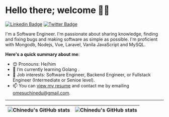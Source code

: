 # Hello there; welcome 👋🏾

 [![Linkedin Badge](https://img.shields.io/badge/-omesuchinedu-blue?style=for-the-badge&logo=Linkedin&logoColor=white&link=https://www.linkedin.com/in/iambolajiayo)](https://www.linkedin.com/in/omesupaul) [![Twitter Badge](https://img.shields.io/badge/-@_sarge97-1ca0f1?style=for-the-badge&logo=twitter&logoColor=white&link=https://twitter.com/_sarge97)](https://twitter.com/_sarge97)

I'm a Software Engineer. I'm passionate about sharing knowledge, finding and fixing bugs and making software as simple as possible. I'm proficient with Mongodb, Nodejs, Vue, Laravel, Vanila JavaScript and MySQL.

**Here's a quick summary about me**:

- 😊 Pronouns: He/him
- 🌱 I’m currently learning Golang .
- 💼 Job interests: Software Engineer, Backend Engineer, or Fullstack Engineer (Intermediate or Senioe level).
- 📫 You can [view my resume](#) and contact me by emailing omesuchinedu@gmail.com.

---

| <img align="center" src="https://github-readme-stats.vercel.app/api?username=sirg97&show_icons=true&include_all_commits=true&hide_border=true" alt="Chinedu's GitHub stats" /> | <img align="center" src="https://github-readme-stats.vercel.app/api/top-langs/?username=sirg97&langs_count=8&layout=compact&hide_border=true" alt="Chinedu's GitHub stats" /> |
| ------------- | ------------- |
